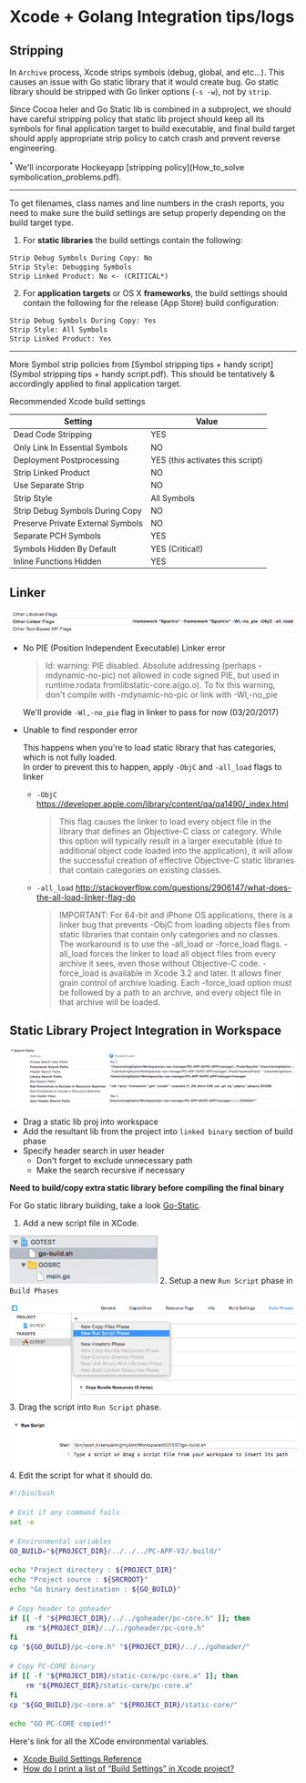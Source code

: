 # Xcode + Golang Integration tips/logs

## Stripping

In `Archive` process, Xcode strips symbols (debug, global, and etc...). This causes an issue with Go static library that it would create bug. Go static library should be stripped with Go linker options (`-s -w`), not by `strip`.

Since Cocoa heler and Go Static lib is combined in a subproject, we should have careful stripping policy that static lib project should keep all its symbols for final application target to build executable, and final build target should apply appropriate strip policy to catch crash and prevent reverse engineering.

<sup>*</sup> We'll incorporate Hockeyapp [stripping policy](How_to_solve symbolication_problems.pdf).

- - -

To get filenames, class names and line numbers in the crash reports, you need to make sure the build settings are setup properly depending on the build target type.

1. For **static libraries** the build settings contain the following:

  ```
  Strip Debug Symbols During Copy: No
  Strip Style: Debugging Symbols
  Strip Linked Product: No <- (CRITICAL*)
  ```

2. For **application targets** or OS X **frameworks**, the build settings should contain the following for the release (App Store) build configuration:

  ```
  Strip Debug Symbols During Copy: Yes
  Strip Style: All Symbols
  Strip Linked Product: Yes
  ```

- - -

More Symbol strip policies from [Symbol stripping tips + handy script](Symbol stripping tips + handy script.pdf). This should be tentatively & accordingly applied to final application target.

Recommended Xcode build settings

| Setting | Value |
|---|---|
| Dead Code Stripping                  | YES                              |
| Only Link In Essential Symbols       | NO                               |
| Deployment Postprocessing            | YES (this activates this script) |
| Strip Linked Product                 | NO                               |
| Use Separate Strip                   | NO                               |
| Strip Style                          | All Symbols                      |
| Strip Debug Symbols During Copy      | NO                               |
| Preserve Private External Symbols    | NO                               |
| Separate PCH Symbols                 | YES                              |
| Symbols Hidden By Default            | YES (Critical!)                  |
| Inline Functions Hidden              | YES                              |

## Linker

![](img/linker-flag.png)

- No PIE (Position Independent Executable) Linker error

  > ld: warning: PIE disabled. Absolute addressing (perhaps -mdynamic-no-pic) not allowed in code signed PIE, but used in runtime.rodata fromlibstatic-core.a(go.o). To fix this warning, don't compile with -mdynamic-no-pic or link with -Wl,-no_pie

  We'll provide `-Wl,-no_pie` flag in linker to pass for now (03/20/2017)

- Unable to find responder error

  This happens when you're to load static library that has categories, which is not fully loaded.  
  In order to prevent this to happen, apply `-ObjC` and `-all_load` flags to linker

  - `-ObjC` <https://developer.apple.com/library/content/qa/qa1490/_index.html>

    > This flag causes the linker to load every object file in the library that defines an Objective-C class or category. While this option will typically result in a larger executable (due to additional object code loaded into the application), it will allow the successful creation of effective Objective-C static libraries that contain categories on existing classes.  

  - `-all_load` <http://stackoverflow.com/questions/2906147/what-does-the-all-load-linker-flag-do>

    > IMPORTANT: For 64-bit and iPhone OS applications, there is a linker bug that prevents -ObjC from loading objects files from static libraries that contain only categories and no classes. The workaround is to use the -all_load or -force_load flags. -all_load forces the linker to load all object files from every archive it sees, even those without Objective-C code. -force_load is available in Xcode 3.2 and later. It allows finer grain control of archive loading. Each -force_load option must be followed by a path to an archive, and every object file in that archive will be loaded.

## Static Library Project Integration in Workspace

![](img/static-search-path.png)

- Drag a static lib proj into workspace
- Add the resultant lib from the project into `linked binary` section of build phase
- Specify header search in user header
  - Don't forget to exclude unnecessary path
  - Make the search recursive if necessary

**Need to build/copy extra static library before compiling the final binary**

For Go static library building, take a look [Go-Static](Go-Static.md).

1. Add a new script file in XCode.  

  ![](img/xcode-script1.png)
2. Setup a new `Run Script` phase in `Build Phases`  

  ![](img/xcode-script2.png)
3. Drag the script into `Run Script` phase.  

  ![](img/xcode-script3.png)
4. Edit the script for what it should do.

  ```sh
  #!/bin/bash
  
  # Exit if any command fails
  set -e
    
  # Environmental variables
  GO_BUILD="${PROJECT_DIR}/../../../PC-APP-V2/.build/"
  
  echo "Project directory : ${PROJECT_DIR}"
  echo "Project source : ${SRCROOT}"
  echo "Go binary destination : ${GO_BUILD}"
  
  # Copy header to goheader
  if [[ -f "${PROJECT_DIR}/../../goheader/pc-core.h" ]]; then
      rm "${PROJECT_DIR}/../../goheader/pc-core.h"
  fi
  cp "${GO_BUILD}/pc-core.h" "${PROJECT_DIR}/../../goheader/"
  
  # Copy PC-CORE binary
  if [[ -f "${PROJECT_DIR}/static-core/pc-core.a" ]]; then
      rm "${PROJECT_DIR}/static-core/pc-core.a"
  fi
  cp "${GO_BUILD}/pc-core.a" "${PROJECT_DIR}/static-core/"
  
  echo "GO PC-CORE copied!"
  ```
  
  Here's link for all the XCode environmental variables.
  - [Xcode Build Settings Reference](https://pewpewthespells.com/blog/buildsettings.html)
  - [How do I print a list of “Build Settings” in Xcode project?](http://stackoverflow.com/questions/6910901/how-do-i-print-a-list-of-build-settings-in-xcode-project)
